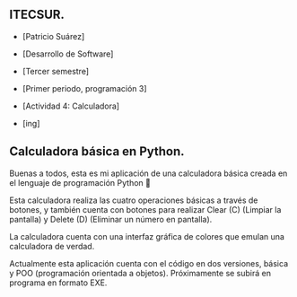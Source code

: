 ## ITECSUR.
- [Patricio Suárez]

- [Desarrollo de Software]

- [Tercer semestre]

- [Primer periodo, programación 3]

- [Actividad 4: Calculadora]
- [ing]

## Calculadora básica en Python.


Buenas a todos, esta es mi aplicación de una calculadora básica creada en el lenguaje de programación Python 📲


Esta calculadora realiza las cuatro operaciones básicas a través de botones, y también cuenta con botones para realizar Clear (C) (Limpiar la pantalla) y Delete (D) (Eliminar un número en pantalla).


La calculadora cuenta con una interfaz gráfica de colores que emulan una calculadora de verdad.


Actualmente esta aplicación cuenta con el código en dos versiones, básica y POO (programación orientada a objetos). Próximamente se subirá en programa en formato EXE.

